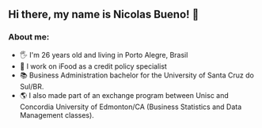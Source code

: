 ## Hi there, my name is Nicolas Bueno! 👋

### About me:

- 🖐 I'm 26 years old and living in Porto Alegre, Brasil <br />
- 👔 I work on iFood as a credit policy specialist
- 📚 Business Administration bachelor for the University of Santa Cruz do Sul/BR. 
- 🌎 I also made part of an exchange program between Unisc and Concordia University of Edmonton/CA (Business Statistics and Data Management classes). 
